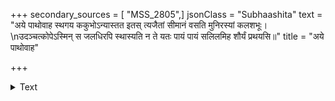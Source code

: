 +++
secondary_sources = [ "MSS_2805",]
jsonClass = "Subhaashita"
text = "अये पाथोवाह स्थगय ककुभोऽन्यास्तत इतस् त्यजैतां सीमानं वसति मुनिरस्यां कलशभूः।  \nउदञ्चत्कोपेऽस्मिन् स जलधिरपि स्थास्यति न ते यतः पायं पायं सलिलमिह शौर्यं प्रथयसि॥"
title = "अये पाथोवाह"

+++

<details><summary>Text</summary>

अये पाथोवाह स्थगय ककुभोऽन्यास्तत इतस् त्यजैतां सीमानं वसति मुनिरस्यां कलशभूः।  
उदञ्चत्कोपेऽस्मिन् स जलधिरपि स्थास्यति न ते यतः पायं पायं सलिलमिह शौर्यं प्रथयसि॥
</details>
